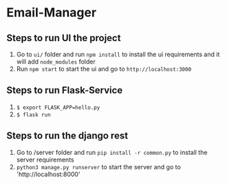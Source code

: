 # Email-Manager

## Steps to run UI the project

1) Go to `ui/` folder and run `npm install` to install the ui requirements and it will add `node_modules` folder
2) Run `npm start` to start the ui and go to `http://localhost:3000`

## Steps to run Flask-Service
1) `$ export FLASK_APP=hello.py`
2) `$ flask run`


## Steps to run the django rest
1) Go to /server folder and run `pip install -r common.py` to install the server requirements
2) `python3 manage.py runserver` to start the server and go to 'http://localhost:8000'